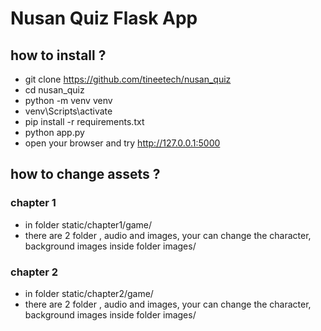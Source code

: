 # Nusan Quiz Flask App


## how to install ?
- git clone https://github.com/tineetech/nusan_quiz
- cd nusan_quiz
- python -m venv venv
- venv\Scripts\activate
- pip install -r requirements.txt
- python app.py
- open your browser and  try http://127.0.0.1:5000

## how to change assets ?
### chapter 1
- in folder static/chapter1/game/
- there are 2 folder , audio and images, your can change the character, background images inside folder images/
### chapter 2
- in folder static/chapter2/game/
- there are 2 folder , audio and images, your can change the character, background images inside folder images/